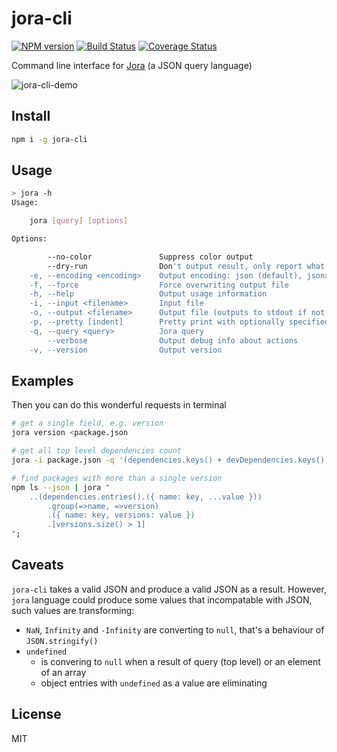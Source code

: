 # jora-cli

[![NPM version](https://img.shields.io/npm/v/jora-cli.svg)](https://www.npmjs.com/package/jora-cli)
[![Build Status](https://github.com/discoveryjs/jora-cli/actions/workflows/ci.yml/badge.svg)](https://github.com/discoveryjs/jora-cli/actions/workflows/ci.yml)
[![Coverage Status](https://coveralls.io/repos/github/discoveryjs/jora-cli/badge.svg?branch=master)](https://coveralls.io/github/discoveryjs/jora-cli?)

Command line interface for [Jora](https://github.com/discoveryjs/jora) (a JSON query language)

![jora-cli-demo](https://user-images.githubusercontent.com/270491/63531735-d4fd5980-c511-11e9-95ff-ed58dc94738a.gif)

## Install

```bash
npm i -g jora-cli
```

## Usage

```bash
> jora -h
Usage:

    jora [query] [options]

Options:

        --no-color               Suppress color output
        --dry-run                Don't output result, only report what it would have done
    -e, --encoding <encoding>    Output encoding: json (default), jsonxl (snapshot9)
    -f, --force                  Force overwriting output file
    -h, --help                   Output usage information
    -i, --input <filename>       Input file
    -o, --output <filename>      Output file (outputs to stdout if not set)
    -p, --pretty [indent]        Pretty print with optionally specified indentation (4 spaces by default)
    -q, --query <query>          Jora query
        --verbose                Output debug info about actions
    -v, --version                Output version
```

## Examples

Then you can do this wonderful requests in terminal
```bash
# get a single field, e.g. version
jora version <package.json

# get all top level dependencies count
jora -i package.json -q '(dependencies.keys() + devDependencies.keys()).size()'

# find packages with more than a single version
npm ls --json | jora "
    ..(dependencies.entries().({ name: key, ...value }))
        .group(=>name, =>version)
        .({ name: key, versions: value })
        .[versions.size() > 1]
";
```

## Caveats

`jora-cli` takes a valid JSON and produce a valid JSON as a result. However, `jora` language could produce some values that incompatable with JSON, such values are transforming:

- `NaN`, `Infinity` and `-Infinity` are converting to `null`, that's a behaviour of `JSON.stringify()`
- `undefined`
  - is convering to `null` when a result of query (top level) or an element of an array
  - object entries with `undefined` as a value are eliminating

## License

MIT
